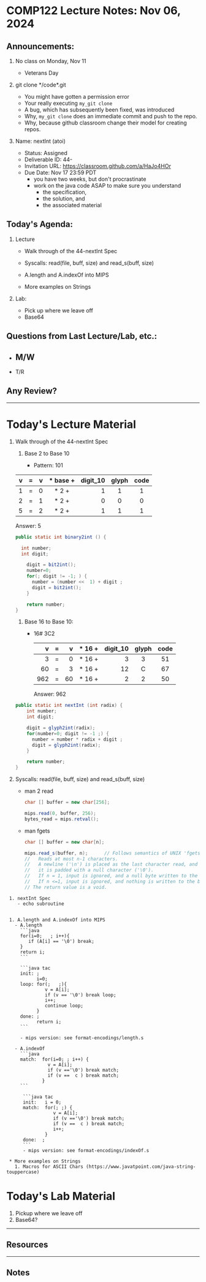 # COMP122 Lecture Notes: Nov 06, 2024

## Announcements:

   1. No class on Monday, Nov 11
      - Veterans Day

   1. git clone  \*/code\*.git
      - You might have gotten a permission error
      - Your really executing `my_git clone`
      - A bug, which has subsequently been fixed, was introduced
      - Why, `my_git clone` does an immediate commit and push to the repo.
      - Why, because github classroom change their model for creating repos.

   1. Name: nextInt (atoi)
      - Status: Assigned
      - Deliverable ID: 44-
      - Invitation URL: https://classroom.github.com/a/HaJo4HOr
      - Due Date: Nov 17 23:59 PDT
        - you have two weeks, but don't procrastinate
        - work on the java code ASAP to make sure you understand
          - the specification,
          - the solution, and
          - the associated material


## Today's Agenda:

  1. Lecture
     * Walk through of the 44-nextInt Spec

     * Syscalls: read(file, buff, size) and read_s(buff, size)

     * A.length and A.indexOf into MIPS

     * More examples on Strings

  1. Lab: 
     * Pick up where we leave off
     * Base64

## Questions from Last Lecture/Lab, etc.:
   * M/W
     - 

   * T/R


## Any Review?

---
# Today's Lecture Material

   1. Walk through of the 44-nextInt Spec
      1. Base 2 to Base 10

         - Pattern: 101

       |   v   | = |   v   | * base + | digit_10 | glyph | code |
       |------:|:-:|------:|:--------:|---------:|:-----:|:----:|
       |   1   | = |   0   | * 2    + |     1    |  1    |  1   |
       |   2   | = |   1   | * 2    + |     0    |  0    |  0   |
       |   5   | = |   2   | * 2    + |     1    |  1    |  1   |

       Answer: 5 

       ```java
       public static int binary2int () {

         int number;
         int digit;

           digit = bit2int();
           number=0;
           for(; digit != -1; ) {
             number = (number <<  1) + digit ; 
             digit = bit2int();
           }
       
           return number;
       }
       ```

      1. Base 16 to Base 10:
         - 16#   3C2 

           |   v   | = |   v   | * 16   + | digit_10 | glyph | code |
           |------:|:-:|------:|:--------:|---------:|:-----:|:----:|
           |    3  | = |   0   | * 16   + |    3     |   3   |  51  |
           |   60  | = |   3   | * 16   + |   12     |   C   |  67  |
           |  962  | = |  60   | * 16   + |    2     |   2   |  50  |
  
           Answer: 962
 

      ```java
      public static int nextInt (int radix) {
          int number;
          int digit;
      
          digit = glyph2int(radix);
          for(number=0; digit != -1 ;) {
            number = number * radix + digit ; 
            digit = glyph2int(radix);
          }
      
          return number;
      }
      ```


   1. Syscalls: read(file, buff, size) and read_s(buff, size)

      - man 2 read
        ```java
        char [] buffer = new char[256];

        mips.read(0, buffer, 256);
        bytes_read = mips.retval();
        ```

      - man fgets
        ```java
        char [] buffer = new char[n];

        mips.read_s(buffer, n);      // Follows semantics of UNIX 'fgets'.  
        //   Reads at most n-1 characters. 
        //   A newline ('\n') is placed as the last character read, and then
        //   it is padded with a null character ('\0').
        //   If n = 1, input is ignored, and a null byte written to the buffer.
        //   If n <=1, input is ignored, and nothing is written to the buffer.
        // The return value is a void.
        ```

     1. nextInt Spec
        - echo subroutine


     1. A.length and A.indexOf into MIPS
       - A.length
         ```java
         for(i=0;   ; i++){
            if (A[i] == '\0') break;
         }
         return i;
         ```
   
         ```java tac
         init: ;
               i=0;
         loop: for(;   ;){
                  v = A[i];
                  if (v == '\0') break loop;
                  i++;
                  continue loop;
               }
         done: ;
               return i;
         ```

         - mips version: see format-encodings/length.s

       - A.indexOf
         ```java        
         match:  for(i=0; ; i++) {
                   v = A[i];
                   if (v =='\0') break match;
                   if (v ==  c ) break match;
                 }
         ```           

          ```java tac       
          init:   i = 0; 
          match:  for(; ;) {
                     v = A[i];
                     if (v =='\0') break match;
                     if (v ==  c ) break match;
                     i++;
                  }
          done:  ;
          ```     
          - mips version: see format-encodings/indexOf.s      

     * More examples on Strings
       1. Macros for ASCII Chars (https://www.javatpoint.com/java-string-touppercase)

 

# Today's Lab Material

  1. Pickup where we leave off
  1. Base64?


---
## Resources


---
<!-- This section for student's to place their own notes. -->
<!-- This section will not be updated by the Professor.   -->

## Notes  


